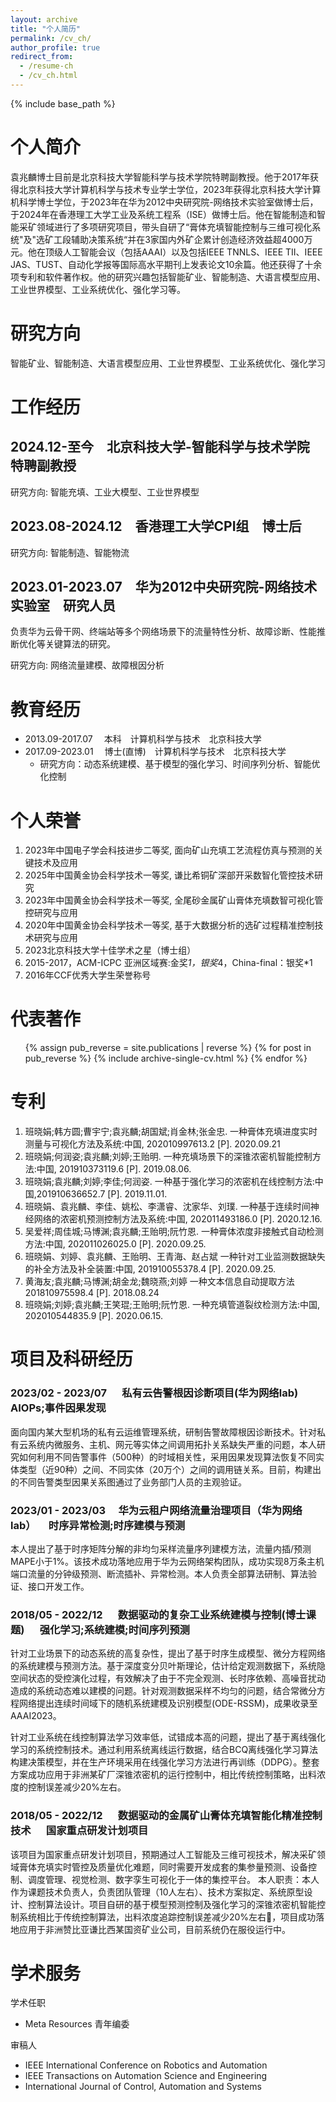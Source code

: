 ```yaml
---
layout: archive
title: "个人简历"
permalink: /cv_ch/
author_profile: true
redirect_from:
  - /resume-ch
  - /cv_ch.html
---
```

{% include base_path %}

个人简介
=========

袁兆麟博士目前是北京科技大学智能科学与技术学院特聘副教授。他于2017年获得北京科技大学计算机科学与技术专业学士学位，2023年获得北京科技大学计算机科学博士学位，于2023年在华为2012中央研究院-网络技术实验室做博士后，于2024年在香港理工大学工业及系统工程系（ISE）做博士后。他在智能制造和智能采矿领域进行了多项研究项目，带头自研了“膏体充填智能控制与三维可视化系统"及"选矿工段辅助决策系统“并在3家国内外矿企累计创造经济效益超4000万元。他在顶级人工智能会议（包括AAAI）以及包括IEEE TNNLS、IEEE TII、IEEE JAS、TUST、自动化学报等国际高水平期刊上发表论文10余篇。他还获得了十余项专利和软件著作权。他的研究兴趣包括智能矿业、智能制造、大语言模型应用、工业世界模型、工业系统优化、强化学习等。

研究方向
===================

智能矿业、智能制造、大语言模型应用、工业世界模型、工业系统优化、强化学习

工作经历
===============

## 2024.12-至今&emsp;北京科技大学-智能科学与技术学院&emsp;特聘副教授

研究方向: 智能充填、工业大模型、工业世界模型 

## 2023.08-2024.12&emsp;香港理工大学CPI组&emsp;博士后

研究方向: 智能制造、智能物流 

## 2023.01-2023.07&emsp;华为2012中央研究院-网络技术实验室&emsp;研究人员
负责华为云骨干网、终端站等多个网络场景下的流量特性分析、故障诊断、性能推断优化等关键算法的研究。

研究方向: 网络流量建模、故障根因分析

教育经历
=========

* 2013.09-2017.07&emsp; 本科&emsp;计算机科学与技术&emsp;北京科技大学
* 2017.09-2023.01&emsp; 博士(直博)&emsp;计算机科学与技术&emsp;北京科技大学
  * 研究方向：动态系统建模、基于模型的强化学习、时间序列分析、智能优化控制

个人荣誉
===================
1. 2023年中国电子学会科技进步二等奖, 面向矿山充填工艺流程仿真与预测的关键技术及应用
2. 2025年中国黄金协会科学技术一等奖, 谦比希铜矿深部开采数智化管控技术研究
3. 2023年中国黄金协会科学技术一等奖, 全尾砂金属矿山膏体充填数智可视化管控研究与应用
4. 2020年中国黄金协会科学技术一等奖, 基于大数据分析的选矿过程精准控制技术研究与应用 
5. 2023北京科技大学十佳学术之星（博士组）
6. 2015-2017，ACM-ICPC 亚洲区域赛:金奖*1，银奖*4，China-final：银奖*1 
7. 2016年CCF优秀大学生荣誉称号


代表著作
============

<ul>
{% assign pub_reverse = site.publications | reverse %}
{% for post in pub_reverse %}
  {% include archive-single-cv.html %}
{% endfor %}</ul>

专利
============
1. 班晓娟;韩方圆;曹宇宁;袁兆麟;胡国斌;肖金林;张金忠. 一种膏体充填进度实时测量与可视化方法及系统:中国, 202010997613.2 [P]. 2020.09.21 
2. 班晓娟;何润姿;袁兆麟;刘婷;王贻明. 一种充填场景下的深锥浓密机智能控制方法:中国, 201910373119.6 [P]. 2019.08.06. 
3. 班晓娟;袁兆麟;刘婷;李佳;何润姿. 一种基于强化学习的浓密机在线控制方法:中国,201910636652.7 [P]. 2019.11.01. 
4. 班晓娟、袁兆麟、李佳、姚松、李潇睿、沈家华、刘璞. 一种基于连续时间神经网络的浓密机预测控制方法及系统:中国, 202011493186.0 [P]. 2020.12.16. 
5. 吴爱祥;周佳城;马博渊;袁兆麟;王贻明;阮竹恩. 一种膏体浓度非接触式自动检测方法:中国, 202011026025.0 [P]. 2020.09.25. 
6. 班晓娟、刘婷、袁兆麟、王贻明、王青海、赵占斌 一种针对工业监测数据缺失的补全方法及补全装置:中国, 201910055378.4 [P]. 2020.09.25. 
7. 黄海友;袁兆麟;马博渊;胡金龙;魏晓燕;刘婷 一种文本信息自动提取方法201810975598.4 [P]. 2018.08.24 
8. 班晓娟;刘婷;袁兆麟;王笑琨;王贻明;阮竹恩. 一种充填管道裂纹检测方法:中国, 202010544835.9 [P]. 2020.06.15.


项目及科研经历
===================

### 2023/02 - 2023/07 &emsp; 私有云告警根因诊断项目(华为网络lab) &emsp; AIOPs;事件因果发现
面向国内某大型机场的私有云运维管理系统，研制告警故障根因诊断技术。针对私有云系统内微服务、主机、网元等实体之间调用拓扑关系缺失严重的问题，本人研究如何利用不同告警事件（500种）的时域相关性，采用因果发现算法恢复不同实体类型（近90种）之间、不同实体（20万个）之间的调用链关系。目前，构建出的不同告警类型因果关系图通过了业务部门人员的主观验证。

### 2023/01 - 2023/03 &emsp;华为云租户网络流量治理项目（华为网络lab）&emsp; 时序异常检测;时序建模与预测
本人提出了基于时序矩阵分解的非均匀采样流量序列建模方法，流量内插/预测MAPE小于1%。该技术成功落地应用于华为云网络架构团队，成功实现8万条主机端口流量的分钟级预测、断流插补、异常检测。本人负责全部算法研制、算法验证、接口开发工作。

### 2018/05 - 2022/12 &emsp; 数据驱动的复杂工业系统建模与控制(博士课题) &emsp; 强化学习;系统建模;时间序列预测
针对工业场景下的动态系统的高复杂性，提出了基于时序生成模型、微分方程网络的系统建模与预测方法。基于深度变分贝叶斯理论，估计给定观测数据下，系统隐空间状态的受控演化过程，有效解决了由于不完全观测、长时序依赖、高噪音扰动造成的系统动态难以建模的问题。针对观测数据采样不均匀的问题，结合常微分方程网络提出连续时间域下的随机系统建模及识别模型(ODE-RSSM)，成果收录至AAAI2023。

针对工业系统在线控制算法学习效率低，试错成本高的问题，提出了基于离线强化学习的系统控制技术。通过利用系统离线运行数据，结合BCQ离线强化学习算法构建决策模型，并在生产环境采用在线强化学习方法进行再训练（DDPG）。整套方案成功应用于非洲某矿厂深锥浓密机的运行控制中，相比传统控制策略，出料浓度的控制误差减少20%左右。

### 2018/05 - 2022/12 &emsp; 数据驱动的金属矿山膏体充填智能化精准控制技术 &emsp; 国家重点研发计划项目
该项目为国家重点研发计划项目，预期通过人工智能及三维可视技术，解决采矿领域膏体充填实时管控及质量优化难题，同时需要开发成套的集参量预测、设备控制、调度管理、视觉检测、数字孪生可视化于一体的集控平台。
本人职责：本人作为课题技术负责人，负责团队管理（10人左右）、技术方案拟定、系统原型设计、控制算法设计。项目自研的基于模型预测控制及强化学习的深锥浓密机智能控制系统相比于传统控制算法，出料浓度追踪控制误差减少20%左右，项目成功落地应用于非洲赞比亚谦比西某国资矿业公司，目前系统仍在服役运行中。

学术服务
===================
学术任职
* Meta Resources 青年编委

审稿人
* IEEE International Conference on Robotics and Automation
* IEEE Transactions on Automation Science and Engineering
* International Journal of Control, Automation and Systems
